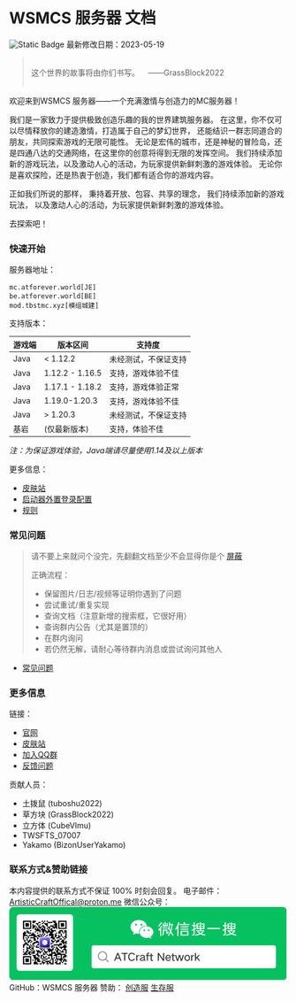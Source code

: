 # WSMCS 服务器 文档
![Static Badge](https://img.shields.io/badge/version-5.3.03-blue?link=a) 最新修改日期：2023-05-19


> <br/>
> 这个世界的故事将由你们书写。&nbsp;&nbsp;&nbsp; ——GrassBlock2022<br/>
> <br/>

欢迎来到WSMCS 服务器——一个充满激情与创造力的MC服务器！

我们是一家致力于提供极致创造乐趣的我的世界建筑服务器。
在这里，你不仅可以尽情释放你的建造激情，打造属于自己的梦幻世界，
还能结识一群志同道合的朋友，共同探索游戏的无限可能性。
无论是宏伟的城市，还是神秘的冒险岛，还是四通八达的交通网络，在这里你的创意将得到无限的发挥空间。
我们持续添加新的游戏玩法，以及激动人心的活动，为玩家提供新鲜刺激的游戏体验。
无论你是喜欢探险，还是热衷于创造，我们都有适合你的游戏内容。

正如我们所说的那样， 秉持着开放、包容、共享的理念，
我们持续添加新的游戏玩法， 以及激动人心的活动，为玩家提供新鲜刺激的游戏体验。

去探索吧！

### 快速开始

服务器地址：

```
mc.atforever.world[JE]
be.atforever.world[BE]
mod.tbstmc.xyz[模组城建]
```

支持版本：

| 游戏端  | 版本区间            | 支持度        |
|------|-----------------|------------|
| Java | < 1.12.2        | 未经测试，不保证支持 |
| Java | 1.12.2 - 1.16.5 | 支持，游戏体验不佳  |
| Java | 1.17.1 - 1.18.2 | 支持，游戏体验正常  |
| Java | 1.19.0-1.20.3   | 支持，游戏体验不佳  |
| Java | > 1.20.3        | 未经测试，不保证支持 |
| 基岩   | (仅最新版本)         | 支持，体验不佳    |

_注：为保证游戏体验，Java端请尽量使用1.14及以上版本_

更多信息：

- [皮肤站](course/auth/skin-website)
- [启动器外置登录配置](course/auth/launcher-config)
- [规则](server/rule/server-rules.md)

### 常见问题

> 请不要上来就问个没完，先翻翻文档至少不会显得你是个 [屏蔽](https://www.bing.com/search?q=傻逼)
>
> 正确流程：
> - 保留图片/日志/视频等证明你遇到了问题
> - 尝试重试/重复实现
> - 查询文档（注意新增的搜索框，它很好用）
> - 查询群内公告（尤其是置顶的）
> - 在群内询问
> - 若仍然无解，请耐心等待群内消息或尝试询问其他人

- [常见问题](other/deprecated/questions.md)

### 更多信息

链接：

- [官网](https://tbstmc.xyz)
- [皮肤站](https://skin.tbstmc.xyz)
- [加入QQ群](https://jq.qq.com/?\_wv=1027\&k=2tS7cxcw)
- [反馈问题](https://wj.qq.com/s2/12345977/adeb/)

贡献人员：

- 土拨鼠 (tuboshu2022)
- 草方块 (GrassBlock2022)
- 立方体 (CubeVlmu)
- TWSFTS_07007
- Yakamo (BizonUserYakamo)

### 联系方式&赞助链接

本内容提供的联系方式不保证 100% 时刻会回复。
电子邮件：ArtisticCraftOffical@proton.me
微信公众号：
![wechat](wechat.png)
GitHub：WSMCS 服务器
赞助：
[创造服](https://afdian.net/a/TBSTmc)
[生存服]()
